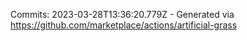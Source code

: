 Commits: 2023-03-28T13:36:20.779Z - Generated via https://github.com/marketplace/actions/artificial-grass
<br>
